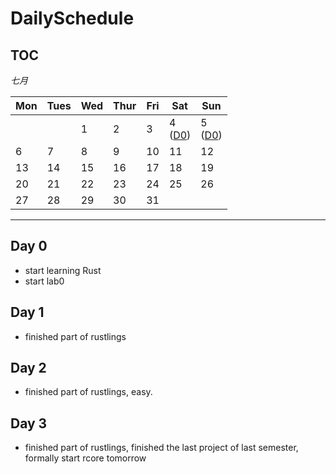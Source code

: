 # DailySchedule

## **TOC**

 *七月*                

| Mon                    | Tues                   | Wed                    | Thur                   | Fri                    | Sat                    | Sun                    |
|------------------------|------------------------|------------------------|------------------------|------------------------|------------------------|------------------------|
|                        |                        | 1                      | 2                      | 3                      | 4  <br>([D0](#0))     | 5     <br>([D0](#1))                 |
| 6                      | 7                      | 8                      | 9                      | 10                     | 11                     | 12                     |
| 13                     | 14                     | 15                     | 16                     | 17                     | 18                     | 19                     |
| 20                     | 21                     | 22                     | 23                     | 24                     | 25                     | 26                     |
| 27                     | 28                     | 29                     | 30                     | 31                     |                        |                        |

------



 ##  <span id="0"> Day 0 </span>

- start learning Rust
- start lab0

## <span id="1"> Day 1 </span> 
- finished part of rustlings

## Day 2
- finished part of rustlings, easy.

## Day 3
- finished part of rustlings, finished the last project of last semester, formally start rcore tomorrow